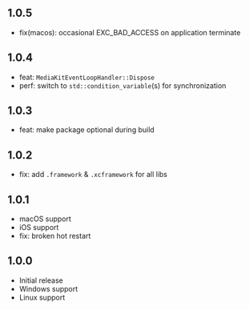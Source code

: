 ## 1.0.5

- fix(macos): occasional EXC_BAD_ACCESS on application terminate

## 1.0.4

- feat: `MediaKitEventLoopHandler::Dispose`
- perf: switch to `std::condition_variable`(s) for synchronization

## 1.0.3

- feat: make package optional during build

## 1.0.2

- fix: add `.framework` & `.xcframework` for all libs

## 1.0.1

- macOS support
- iOS support
- fix: broken hot restart

## 1.0.0

- Initial release
- Windows support
- Linux support
